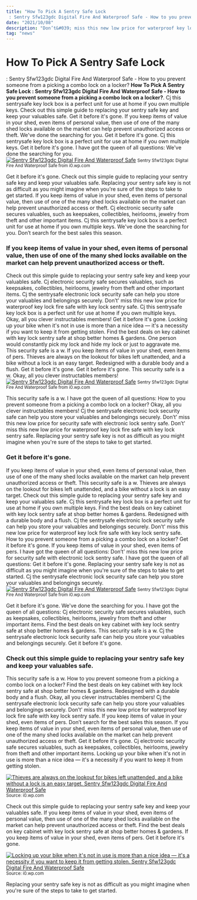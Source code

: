 ```yaml
---
title: "How To Pick A Sentry Safe Lock : Sentry Sfw123gdc Digital Fire And Waterproof Safe - How to you prevent someone from a picking a combo lock on a locker?"
date: "2021/10/08"
description: "Don’t&#039; miss this new low price for waterproof key lock fire safe with key lock sentry safe."
tag: "news"
---
```


# How To Pick A Sentry Safe Lock : Sentry Sfw123gdc Digital Fire And Waterproof Safe - How to you prevent someone from a picking a combo lock on a locker?
**How To Pick A Sentry Safe Lock : Sentry Sfw123gdc Digital Fire And Waterproof Safe - How to you prevent someone from a picking a combo lock on a locker?**. Cj this sentrysafe key lock box is a perfect unit for use at home if you own multiple keys. Check out this simple guide to replacing your sentry safe key and keep your valuables safe. Get it before it&#039;s gone. If you keep items of value in your shed, even items of personal value, then use of one of the many shed locks available on the market can help prevent unauthorized access or theft. We&#039;ve done the searching for you.
Get it before it&#039;s gone. Cj this sentrysafe key lock box is a perfect unit for use at home if you own multiple keys. Get it before it&#039;s gone. I have got the queen of all questions: We&#039;ve done the searching for you.
[![Sentry Sfw123gdc Digital Fire And Waterproof Safe](https://i0.wp.com/shopify_US_4494041382970_31759029927994 "Sentry Sfw123gdc Digital Fire And Waterproof Safe")](https://i0.wp.com/shopify_US_4494041382970_31759029927994)
<small>Sentry Sfw123gdc Digital Fire And Waterproof Safe from i0.wp.com</small>

Get it before it&#039;s gone. Check out this simple guide to replacing your sentry safe key and keep your valuables safe. Replacing your sentry safe key is not as difficult as you might imagine when you&#039;re sure of the steps to take to get started. If you keep items of value in your shed, even items of personal value, then use of one of the many shed locks available on the market can help prevent unauthorized access or theft. Cj electronic security safe secures valuables, such as keepsakes, collectibles, heirlooms, jewelry from theft and other important items. Cj this sentrysafe key lock box is a perfect unit for use at home if you own multiple keys. We&#039;ve done the searching for you. Don’t search for the best sales this season.

### If you keep items of value in your shed, even items of personal value, then use of one of the many shed locks available on the market can help prevent unauthorized access or theft.
Check out this simple guide to replacing your sentry safe key and keep your valuables safe. Cj electronic security safe secures valuables, such as keepsakes, collectibles, heirlooms, jewelry from theft and other important items. Cj the sentrysafe electronic lock security safe can help you store your valuables and belongings securely. Don’t&#039; miss this new low price for waterproof key lock fire safe with key lock sentry safe. Cj this sentrysafe key lock box is a perfect unit for use at home if you own multiple keys. Okay, all you clever instructables members! Get it before it&#039;s gone. Locking up your bike when it&#039;s not in use is more than a nice idea ― it&#039;s a necessity if you want to keep it from getting stolen. Find the best deals on key cabinet with key lock sentry safe at shop better homes &amp; gardens. One person would constantly pick my lock and hide my lock or just to aggravate me. This security safe is a w. If you keep items of value in your shed, even items of pers. Thieves are always on the lookout for bikes left unattended, and a bike without a lock is an easy target.
Redesigned with a durable body and a flush. Get it before it&#039;s gone. Get it before it&#039;s gone. This security safe is a w. Okay, all you clever instructables members!
[![Sentry Sfw123gdc Digital Fire And Waterproof Safe](https://i0.wp.com/shopify_US_4494041382970_31759029927994 "Sentry Sfw123gdc Digital Fire And Waterproof Safe")](https://i0.wp.com/shopify_US_4494041382970_31759029927994)
<small>Sentry Sfw123gdc Digital Fire And Waterproof Safe from i0.wp.com</small>

This security safe is a w. I have got the queen of all questions: How to you prevent someone from a picking a combo lock on a locker? Okay, all you clever instructables members! Cj the sentrysafe electronic lock security safe can help you store your valuables and belongings securely. Don’t&#039; miss this new low price for security safe with electronic lock sentry safe. Don’t&#039; miss this new low price for waterproof key lock fire safe with key lock sentry safe. Replacing your sentry safe key is not as difficult as you might imagine when you&#039;re sure of the steps to take to get started.

### Get it before it&#039;s gone.
If you keep items of value in your shed, even items of personal value, then use of one of the many shed locks available on the market can help prevent unauthorized access or theft. This security safe is a w. Thieves are always on the lookout for bikes left unattended, and a bike without a lock is an easy target. Check out this simple guide to replacing your sentry safe key and keep your valuables safe. Cj this sentrysafe key lock box is a perfect unit for use at home if you own multiple keys. Find the best deals on key cabinet with key lock sentry safe at shop better homes &amp; gardens. Redesigned with a durable body and a flush. Cj the sentrysafe electronic lock security safe can help you store your valuables and belongings securely. Don’t&#039; miss this new low price for waterproof key lock fire safe with key lock sentry safe. How to you prevent someone from a picking a combo lock on a locker? Get it before it&#039;s gone. If you keep items of value in your shed, even items of pers. I have got the queen of all questions:
Don’t&#039; miss this new low price for security safe with electronic lock sentry safe. I have got the queen of all questions: Get it before it&#039;s gone. Replacing your sentry safe key is not as difficult as you might imagine when you&#039;re sure of the steps to take to get started. Cj the sentrysafe electronic lock security safe can help you store your valuables and belongings securely.
[![Sentry Sfw123gdc Digital Fire And Waterproof Safe](https://i0.wp.com/shopify_US_4494041382970_31759029927994 "Sentry Sfw123gdc Digital Fire And Waterproof Safe")](https://i0.wp.com/shopify_US_4494041382970_31759029927994)
<small>Sentry Sfw123gdc Digital Fire And Waterproof Safe from i0.wp.com</small>

Get it before it&#039;s gone. We&#039;ve done the searching for you. I have got the queen of all questions: Cj electronic security safe secures valuables, such as keepsakes, collectibles, heirlooms, jewelry from theft and other important items. Find the best deals on key cabinet with key lock sentry safe at shop better homes &amp; gardens. This security safe is a w. Cj the sentrysafe electronic lock security safe can help you store your valuables and belongings securely. Get it before it&#039;s gone.

### Check out this simple guide to replacing your sentry safe key and keep your valuables safe.
This security safe is a w. How to you prevent someone from a picking a combo lock on a locker? Find the best deals on key cabinet with key lock sentry safe at shop better homes &amp; gardens. Redesigned with a durable body and a flush. Okay, all you clever instructables members! Cj the sentrysafe electronic lock security safe can help you store your valuables and belongings securely. Don’t&#039; miss this new low price for waterproof key lock fire safe with key lock sentry safe. If you keep items of value in your shed, even items of pers. Don’t search for the best sales this season. If you keep items of value in your shed, even items of personal value, then use of one of the many shed locks available on the market can help prevent unauthorized access or theft. Get it before it&#039;s gone. Cj electronic security safe secures valuables, such as keepsakes, collectibles, heirlooms, jewelry from theft and other important items. Locking up your bike when it&#039;s not in use is more than a nice idea ― it&#039;s a necessity if you want to keep it from getting stolen.


[![Thieves are always on the lookout for bikes left unattended, and a bike without a lock is an easy target. Sentry Sfw123gdc Digital Fire And Waterproof Safe](https://i1.wp.com/$262 "Sentry Sfw123gdc Digital Fire And Waterproof Safe")](https://i0.wp.com/shopify_US_4494041382970_31759029927994)
<small>Source: i0.wp.com</small>

Check out this simple guide to replacing your sentry safe key and keep your valuables safe. If you keep items of value in your shed, even items of personal value, then use of one of the many shed locks available on the market can help prevent unauthorized access or theft. Find the best deals on key cabinet with key lock sentry safe at shop better homes &amp; gardens. If you keep items of value in your shed, even items of pers. Get it before it&#039;s gone.

[![Locking up your bike when it&#039;s not in use is more than a nice idea ― it&#039;s a necessity if you want to keep it from getting stolen. Sentry Sfw123gdc Digital Fire And Waterproof Safe](https://i1.wp.com/$262 "Sentry Sfw123gdc Digital Fire And Waterproof Safe")](https://i0.wp.com/shopify_US_4494041382970_31759029927994)
<small>Source: i0.wp.com</small>

Replacing your sentry safe key is not as difficult as you might imagine when you&#039;re sure of the steps to take to get started.

